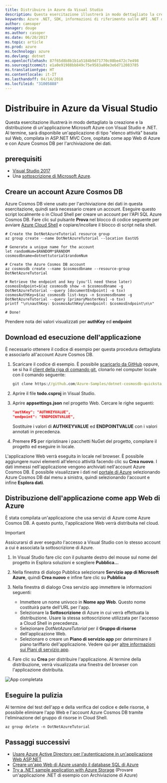 ```yaml
---
title: Distribuire in Azure da Visual Studio
description: Questa esercitazione illustrerà in modo dettagliato la creazione e la distribuzione di un'applicazione Microsoft Azure con Visual Studio e .NET.
keywords: Azure .NET, SDK, informazioni di riferimento sulle API .NET di Azure, libreria di classi .NET di Azure
author: camsoper
manager: douge
ms.author: casoper
ms.date: 06/20/2017
ms.topic: article
ms.prod: azure
ms.technology: azure
ms.devlang: dotnet
ms.openlocfilehash: 87f65d8b8b1b1a5184b9d71770c08be472c7e498
ms.sourcegitcommit: e1a0e91988bb849c75e9583a80e3e6d712083785
ms.translationtype: HT
ms.contentlocale: it-IT
ms.lasthandoff: 04/14/2018
ms.locfileid: "31005888"
---
```

# <a name="deploy-to-azure-from-visual-studio"></a>Distribuire in Azure da Visual Studio

Questa esercitazione illustrerà in modo dettagliato la creazione e la distribuzione di un'applicazione Microsoft Azure con Visual Studio e .NET.  Al termine, sarà disponibile un'applicazione di tipo "elenco attività" basata sul Web, compilata in ASP.NET MVC Core, ospitata come app Web di Azure e con Azure Cosmos DB per l'archiviazione dei dati.

## <a name="prerequisites"></a>prerequisiti

* [Visual Studio 2017](https://www.visualstudio.com/downloads/)
* Una [sottoscrizione di Microsoft Azure](https://azure.microsoft.com/free/).

## <a name="create-an-azure-cosmos-db-account"></a>Creare un account Azure Cosmos DB

Azure Cosmos DB viene usato per l'archiviazione dei dati in questa esercitazione, quindi sarà necessario creare un account.  Eseguire questo script localmente o in Cloud Shell per creare un account per l'API SQL Azure Cosmos DB.  Fare clic sul pulsante **Prova** nel blocco di codice seguente per avviare [Azure Cloud Shell](/azure/cloud-shell/) e copiare/incollare il blocco di script nella shell.

```azurecli-interactive
# Create the DotNetAzureTutorial resource group
az group create --name DotNetAzureTutorial --location EastUS

# Generate a unique name for the account
let randomNum=$RANDOM*$RANDOM
cosmosdbname=dotnettutorial$randomNum

# Create the Azure Cosmos DB account
az cosmosdb create --name $cosmosdbname --resource-group DotNetAzureTutorial

# Retrieve the endpoint and key (you'll need these later)
cosmosEndpoint=$(az cosmosdb show -n $cosmosdbname -g DotNetAzureTutorial --query [documentEndpoint] -o tsv)
cosmosAuthKey=$(az cosmosdb list-keys -n $cosmosdbname -g DotNetAzureTutorial --query [primaryMasterKey] -o tsv)
printf "\n\nauthKey: $cosmosAuthKey\nendpoint: $cosmosEndpoint\n\n"

# Done!

```

Prendere nota dei valori visualizzati per **authKey** ed **endpoint** 

## <a name="downloading-and-running-the-application"></a>Download ed esecuzione dell'applicazione

È necessario ottenere il codice di esempio per questa procedura dettagliata e associarlo all'account Azure Cosmos DB.

1. Scaricare il codice di esempio.  È possibile [scaricarlo da GitHub](https://github.com/Azure-Samples/dotnet-cosmosdb-quickstart/) oppure, se si ha il [client della riga di comando git](https://git-scm.com/), clonarlo nel computer locale con il comando seguente:

    ```cmd
    git clone https://github.com/Azure-Samples/dotnet-cosmosdb-quickstart
    ```

2. Aprire il file **todo.csproj** in Visual Studio.

3. Aprire **appsettings.json** nel progetto Web.  Cercare le righe seguenti:

    ```json
    "authKey": "AUTHKEYVALUE",
    "endpoint": "ENDPOINTVALUE",
    ```
    Sostituire i valori di **AUTHKEYVALUE** ed **ENDPOINTVALUE** con i valori annotati in precedenza.

4. Premere **F5** per ripristinare i pacchetti NuGet del progetto, compilare il progetto ed eseguire in locale.

L'applicazione Web verrà eseguita in locale nel browser.  È possibile aggiungere nuovi elementi all'elenco attività facendo clic su **Crea nuovo**.  I dati immessi nell'applicazione vengono archiviati nell'account Azure Cosmos DB.  È possibile visualizzare i dati nel [portale di Azure](https://portal.azure.com) selezionando Azure Cosmos DB dal menu a sinistra, quindi selezionando l'account e infine **Esplora dati**.

## <a name="deploying-the-application-as-an-azure-web-app"></a>Distribuzione dell'applicazione come app Web di Azure

È stata compilata un'applicazione che usa servizi di Azure come Azure Cosmos DB.  A questo punto, l'applicazione Web verrà distribuita nel cloud.

> [!IMPORTANT]
> Assicurarsi di aver eseguito l'accesso a Visual Studio con lo stesso account a cui è associata la sottoscrizione di Azure.

1. In Visual Studio fare clic con il pulsante destro del mouse sul nome del progetto in Esplora soluzioni e scegliere **Pubblica...**

2. Nella finestra di dialogo Pubblica selezionare **Servizio app di Microsoft Azure**, quindi **Crea nuovo** e infine fare clic su **Pubblica**

3. Nella finestra di dialogo Crea servizio app immettere le informazioni seguenti:

    * Immettere un nome univoco in **Nome app Web**.  Questo nome costituirà parte dell'URL per l'app.
    * Selezionare la **Sottoscrizione** di Azure in cui verrà effettuata la distribuzione.  Usare la stessa sottoscrizione utilizzata per l'accesso a Cloud Shell in precedenza.
    * Selezionare *DotNetAzureTutorial* per il **Gruppo di risorse** dell'applicazione Web.
    * Selezionare o creare un **Piano di servizio app** per determinare il piano tariffario dell'applicazione.  Vedere qui per [altre informazioni sui Piani di servizio app](/azure/app-service/azure-web-sites-web-hosting-plans-in-depth-overview).

4. Fare clic su **Crea** per distribuire l'applicazione.  Al termine della distribuzione, verrà visualizzata una finestra del browser con l'applicazione distribuita.

![App completata](./media/dotnet-quickstart/todo.png)

## <a name="clean-up"></a>Eseguire la pulizia

Al termine del test dell'app e della verifica del codice e delle risorse, è possibile eliminare l'app Web e l'account Azure Cosmos DB tramite l'eliminazione del gruppo di risorse in Cloud Shell.

```azurecli-interactive
az group delete -n DotNetAzureTutorial
```

## <a name="next-steps"></a>Passaggi successivi

* [Usare Azure Active Directory per l'autenticazione in un'applicazione Web ASP.NET](/azure/active-directory/develop/active-directory-devquickstarts-webapp-dotnet)
* [Creare un'app Web di Azure usando il database SQL di Azure](/azure/app-service-web/web-sites-dotnet-get-started)
* [Try a .NET sample application with Azure Storage](/azure/storage/storage-samples-dotnet) (Provare un'applicazione .NET di esempio con Archiviazione di Azure)


